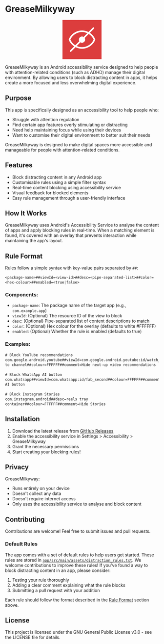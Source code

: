 # GreaseMilkyway

<div align="center">
<img src="app/src/main/ic_launcher-playstore.png" width="128" height="128" alt="App Icon">
</div>

GreaseMilkyway is an Android accessibility service designed to help people with attention-related conditions (such as ADHD) manage their digital environment. By allowing users to block distracting content in apps, it helps create a more focused and less overwhelming digital experience.

## Purpose

This app is specifically designed as an accessibility tool to help people who:
- Struggle with attention regulation
- Find certain app features overly stimulating or distracting
- Need help maintaining focus while using their devices
- Want to customise their digital environment to better suit their needs

GreaseMilkyway is designed to make digital spaces more accessible and manageable for people with attention-related conditions.

## Features

- Block distracting content in any Android app
- Customisable rules using a simple filter syntax
- Real-time content blocking using accessibility service
- Visual feedback for blocked elements
- Easy rule management through a user-friendly interface

## How It Works

GreaseMilkyway uses Android's Accessibility Service to analyse the content of apps and apply blocking rules in real-time. When a matching element is found, it's covered with an overlay that prevents interaction while maintaining the app's layout.

## Rule Format

Rules follow a simple syntax with key-value pairs separated by `##`:

```
<package-name>##viewId=<view-id>##desc=<pipe-separated-list>##color=<hex-colour>##enabled=<true|false>
```

### Components:

- `package-name`: The package name of the target app (e.g., `com.example.app`)
- `viewId`: (Optional) The resource ID of the view to block
- `desc`: (Optional) Pipe-separated list of content descriptions to match
- `color`: (Optional) Hex colour for the overlay (defaults to white #FFFFFF)
- `enabled`: (Optional) Whether the rule is enabled (defaults to true)

### Examples:

```
# Block YouTube recommendations
com.google.android.youtube##viewId=com.google.android.youtube:id/watch_list##desc=Shorts|Go to channel##colour=FFFFFF##comment=Hide next-up video recommendations

# Block WhatsApp AI button
com.whatsapp##viewId=com.whatsapp:id/fab_second##colour=FFFFFF##comment=Hide AI button

# Block Instagram Stories
com.instagram.android##desc=reels tray container##colour=FFFFFF##comment=Hide Stories
```

## Installation

1. Download the latest release from [GitHub Releases](https://github.com/kasnder/GreaseMilkyway/releases/latest)
2. Enable the accessibility service in Settings > Accessibility > GreaseMilkyway
3. Grant the necessary permissions
4. Start creating your blocking rules!

## Privacy

GreaseMilkyway:
- Runs entirely on your device
- Doesn't collect any data
- Doesn't require internet access
- Only uses the accessibility service to analyse and block content

## Contributing

Contributions are welcome! Feel free to submit issues and pull requests.

### Default Rules

The app comes with a set of default rules to help users get started. These rules are stored in [`app/src/main/assets/distraction_rules.txt`](app/src/main/assets/distraction_rules.txt). We welcome contributions to improve these rules! If you've found a way to block distracting content in an app, please consider:

1. Testing your rule thoroughly
2. Adding a clear comment explaining what the rule blocks
3. Submitting a pull request with your addition

Each rule should follow the format described in the [Rule Format](#rule-format) section above.

## License

This project is licensed under the GNU General Public License v3.0 - see the LICENSE file for details. 
